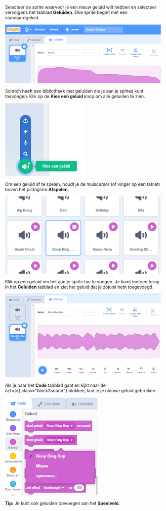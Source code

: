 Selecteer de sprite waarvoor je een nieuw geluid wilt hebben en selecteer vervolgens het tabblad **Geluiden**. Elke sprite begint met een standaardgeluid.

![Het tabblad Geluiden geopend in de Scratch-editor.](images/sound-tab.png)

Scratch heeft een bibliotheek met geluiden die je aan je sprites kunt toevoegen. Klik op de **Kies een geluid** knop om alle geluiden te zien.

![De knop 'Kies een geluid' is gemarkeerd.](images/choose-a-sound-button.png)

Om een geluid af te spelen, houdt je de muiscursor (of vinger op een tablet) boven het pictogram **Afspelen**.

!['Speel geluid preview'-pictogrammen.](images/sound-preview.png)

Klik op een geluid om het aan je sprite toe te voegen. Je komt meteen terug in het **Geluiden** tabblad en ziet het geluid dat je zojuist hebt toegevoegd.

![Een nieuw ingevoegd geluid op het tabblad Geluiden.](images/new-sound-added.png)

Als je naar het **Code** tabblad gaat en kijkt naar de `Geluid`{:class="block3sound"} blokken, kun je je nieuwe geluid gebruiken.

![Het menu 'Geluid' blokken met het nieuwe geluid weergegeven in blokken.](images/new-sound-block.png)

**Tip:** Je kunt ook geluiden toevoegen aan het **Speelveld**.
